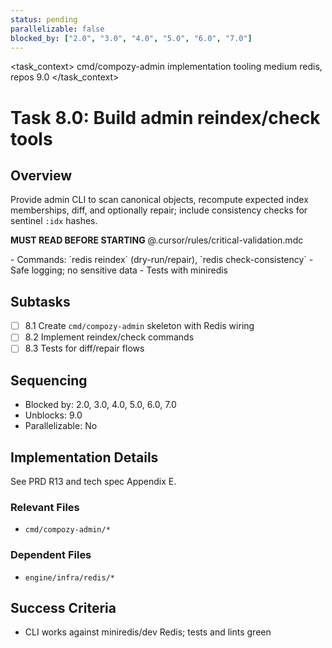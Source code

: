 ```yaml
---
status: pending
parallelizable: false
blocked_by: ["2.0", "3.0", "4.0", "5.0", "6.0", "7.0"]
---
```


<task_context>
<domain>cmd/compozy-admin</domain>
<type>implementation</type>
<scope>tooling</scope>
<complexity>medium</complexity>
<dependencies>redis, repos</dependencies>
<unblocks>9.0</unblocks>
</task_context>

# Task 8.0: Build admin reindex/check tools

## Overview

Provide admin CLI to scan canonical objects, recompute expected index memberships, diff, and optionally repair; include consistency checks for sentinel `:idx` hashes.

<import>**MUST READ BEFORE STARTING** @.cursor/rules/critical-validation.mdc</import>

<requirements>
- Commands: `redis reindex` (dry-run/repair), `redis check-consistency`
- Safe logging; no sensitive data
- Tests with miniredis
</requirements>

## Subtasks

- [ ] 8.1 Create `cmd/compozy-admin` skeleton with Redis wiring
- [ ] 8.2 Implement reindex/check commands
- [ ] 8.3 Tests for diff/repair flows

## Sequencing

- Blocked by: 2.0, 3.0, 4.0, 5.0, 6.0, 7.0
- Unblocks: 9.0
- Parallelizable: No

## Implementation Details

See PRD R13 and tech spec Appendix E.

### Relevant Files

- `cmd/compozy-admin/*`

### Dependent Files

- `engine/infra/redis/*`

## Success Criteria

- CLI works against miniredis/dev Redis; tests and lints green
